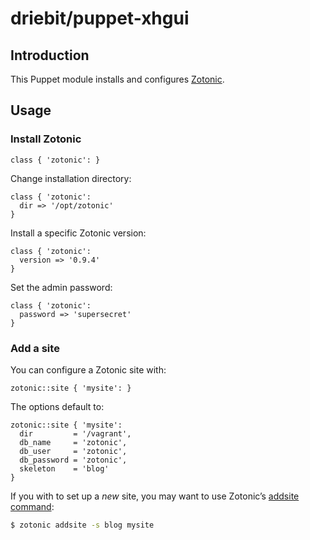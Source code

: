 driebit/puppet-xhgui
====================

Introduction
------------

This Puppet module installs and configures [Zotonic](http://zotonic.com/).

Usage
-----

### Install Zotonic

```puppet
class { 'zotonic': }
```

Change installation directory:

```puppet
class { 'zotonic':
  dir => '/opt/zotonic'
}
```

Install a specific Zotonic version:

```puppet
class { 'zotonic':
  version => '0.9.4'
}
```

Set the admin password:

```puppet
class { 'zotonic':
  password => 'supersecret'
}
```

### Add a site

You can configure a Zotonic site with:

```puppet
zotonic::site { 'mysite': }
```

The options default to:

```puppet
zotonic::site { 'mysite':
  dir         = '/vagrant',
  db_name     = 'zotonic',
  db_user     = 'zotonic',
  db_password = 'zotonic',
  skeleton    = 'blog'
}
```

If you with to set up a *new* site, you may want to use Zotonic’s
[addsite command](http://zotonic.com/docs/latest/tutorials/install-addsite.html):

```bash
$ zotonic addsite -s blog mysite
```
